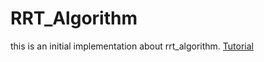 # RRT_Algorithm
this is an initial implementation about rrt_algorithm.
[Tutorial](https://www.youtube.com/watch?v=OXikozpLFGo&t=982s)